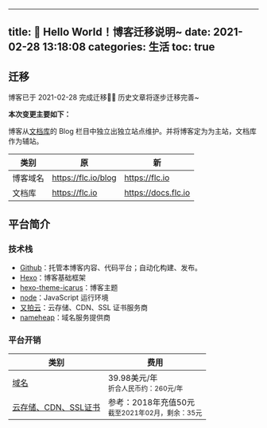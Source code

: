 ----
title: 🎉 Hello World！博客迁移说明~
date: 2021-02-28 13:18:08
categories: 生活
toc: true
----

## 迁移

博客已于 2021-02-28 完成迁移🎉🎉 历史文章将逐步迁移完善~

**本次变更主要如下：**

博客从[文档库](https://docs.flc.io)的 Blog 栏目中独立出独立站点维护。并将博客定为为主站，文档库作为辅站。

|类别|原|新|
|----|----|----|
|博客域名|https://flc.io/blog|https://flc.io|
|文档库|https://flc.io|https://docs.flc.io|

<!-- more -->

## 平台简介

### 技术栈

- [Github](https://github.com/flc1125/blog.flc.io)：托管本博客内容、代码平台；自动化构建、发布。
- [Hexo](https://hexo.io/)：博客基础框架
- [hexo-theme-icarus](https://github.com/ppoffice/hexo-theme-icarus)：博客主题
- [node](https://nodejs.org/)：JavaScript 运行环境
- [又拍云](https://www.upyun.com/)：云存储、CDN、SSL 证书服务商
- [nameheap](https://www.namecheap.com/)：域名服务提供商

### 平台开销

| 类别 |  费用 |
|---------------|------------------------|
| [域名](https://www.namecheap.com)| 39.98美元/年<br/><small>折合人民币约：260元/年</small>  |
| [云存储、CDN、SSL证书](https://www.upyun.com/) | 参考：2018年充值50元<br/><small>截至2021年02月，剩余：35元</small> |